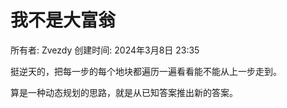 # 我不是大富翁

所有者: Zvezdy
创建时间: 2024年3月8日 23:35

挺逆天的，把每一步的每个地块都遍历一遍看看能不能从上一步走到。

算是一种动态规划的思路，就是从已知答案推出新的答案。
